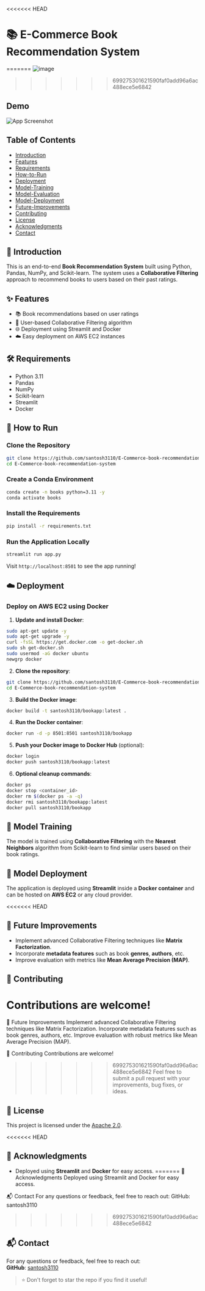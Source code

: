 
<<<<<<< HEAD
# 📚 E-Commerce Book Recommendation System
=======
![image](https://github.com/user-attachments/assets/ba7be9db-09e1-485e-9298-524b1e8a5256)
>>>>>>> 699275301621590faf0add96a6ac488ece5e6842

## Demo
![App Screenshot](c:\Users\lenovo\Desktop\image.png)

## Table of Contents
- [Introduction](#introduction)
- [Features](#features)
- [Requirements](#requirements)
- [How-to-Run](#how-to-run)
- [Deployment](#deployment)
- [Model-Training](#model-training)
- [Model-Evaluation](#model-evaluation)
- [Model-Deployment](#model-deployment)
- [Future-Improvements](#future-improvements)
- [Contributing](#contributing)
- [License](#license)
- [Acknowledgments](#acknowledgments)
- [Contact](#contact)

## 🚀 Introduction
This is an end-to-end **Book Recommendation System** built using Python, Pandas, NumPy, and Scikit-learn. The system uses a **Collaborative Filtering** approach to recommend books to users based on their past ratings.

## ✨ Features
- 📚 Book recommendations based on user ratings
- 👥 User-based Collaborative Filtering algorithm
- 🌐 Deployment using Streamlit and Docker
- ☁️ Easy deployment on AWS EC2 instances

## 🛠️ Requirements
- Python 3.11
- Pandas
- NumPy
- Scikit-learn
- Streamlit
- Docker

## 🚀 How to Run

### Clone the Repository
```bash
git clone https://github.com/santosh3110/E-Commerce-book-recommendation-system.git
cd E-Commerce-book-recommendation-system
```

### Create a Conda Environment
```bash
conda create -n books python=3.11 -y
conda activate books
```

### Install the Requirements
```bash
pip install -r requirements.txt
```

### Run the Application Locally
```bash
streamlit run app.py
```

Visit `http://localhost:8501` to see the app running!

## ☁️ Deployment

### Deploy on AWS EC2 using Docker

1. **Update and install Docker**:
```bash
sudo apt-get update -y
sudo apt-get upgrade -y
curl -fsSL https://get.docker.com -o get-docker.sh
sudo sh get-docker.sh
sudo usermod -aG docker ubuntu
newgrp docker
```

2. **Clone the repository**:
```bash
git clone https://github.com/santosh3110/E-Commerce-book-recommendation-system.git
cd E-Commerce-book-recommendation-system
```

3. **Build the Docker image**:
```bash
docker build -t santosh3110/bookapp:latest .
```

4. **Run the Docker container**:
```bash
docker run -d -p 8501:8501 santosh3110/bookapp
```

5. **Push your Docker image to Docker Hub** (optional):
```bash
docker login
docker push santosh3110/bookapp:latest
```

6. **Optional cleanup commands**:
```bash
docker ps
docker stop <container_id>
docker rm $(docker ps -a -q)
docker rmi santosh3110/bookapp:latest
docker pull santosh3110/bookapp
```

## 🧠 Model Training
The model is trained using **Collaborative Filtering** with the **Nearest Neighbors** algorithm from Scikit-learn to find similar users based on their book ratings.

## 🚀 Model Deployment
The application is deployed using **Streamlit** inside a **Docker container** and can be hosted on **AWS EC2** or any cloud provider.

<<<<<<< HEAD
## 🌟 Future Improvements
- Implement advanced Collaborative Filtering techniques like **Matrix Factorization**.
- Incorporate **metadata features** such as book **genres**, **authors**, etc.
- Improve evaluation with metrics like **Mean Average Precision (MAP)**.

## 🤝 Contributing
Contributions are welcome!  
=======
🌟 Future Improvements
Implement advanced Collaborative Filtering techniques like Matrix Factorization.
Incorporate metadata features such as book genres, authors, etc.
Improve evaluation with robust metrics like Mean Average Precision (MAP).

🤝 Contributing
Contributions are welcome!
>>>>>>> 699275301621590faf0add96a6ac488ece5e6842
Feel free to submit a pull request with your improvements, bug fixes, or ideas.

## 📜 License
This project is licensed under the [Apache 2.0](LICENSE).

<<<<<<< HEAD
## 🙏 Acknowledgments
- Deployed using **Streamlit** and **Docker** for easy access.
=======
🙏 Acknowledgments
Deployed using Streamlit and Docker for easy access.

📬 Contact
For any questions or feedback, feel free to reach out:
GitHub: santosh3110
>>>>>>> 699275301621590faf0add96a6ac488ece5e6842

## 📬 Contact
For any questions or feedback, feel free to reach out:  
**GitHub**: [santosh3110](https://github.com/santosh3110)

> ⭐ Don't forget to star the repo if you find it useful!
